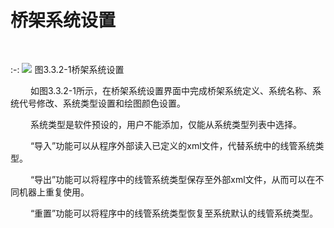 

# 桥架系统设置
<br/>

:-: ![](images/70.png)
图3.3.2-1桥架系统设置
<br/>

 &emsp;&emsp;如图3.3.2-1所示，在桥架系统设置界面中完成桥架系统定义、系统名称、系统代号修改、系统类型设置和绘图颜色设置。

 &emsp;&emsp;系统类型是软件预设的，用户不能添加，仅能从系统类型列表中选择。

 &emsp;&emsp;“导入”功能可以从程序外部读入已定义的xml文件，代替系统中的线管系统类型。

 &emsp;&emsp;“导出”功能可以将程序中的线管系统类型保存至外部xml文件，从而可以在不同机器上重复使用。

 &emsp;&emsp;“重置”功能可以将程序中的线管系统类型恢复至系统默认的线管系统类型。